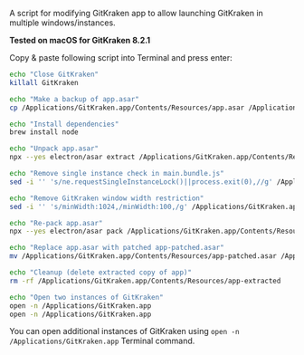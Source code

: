A script for modifying GitKraken app to allow launching GitKraken in multiple windows/instances.

**Tested on macOS for GitKraken 8.2.1**

Copy & paste following script into Terminal and press enter:

```bash
echo "Close GitKraken"
killall GitKraken

echo "Make a backup of app.asar"
cp /Applications/GitKraken.app/Contents/Resources/app.asar /Applications/GitKraken.app/Contents/Resources/app-backup.asar

echo "Install dependencies"
brew install node

echo "Unpack app.asar"
npx --yes electron/asar extract /Applications/GitKraken.app/Contents/Resources/app.asar /Applications/GitKraken.app/Contents/Resources/app-extracted

echo "Remove single instance check in main.bundle.js"
sed -i '' 's/ne.requestSingleInstanceLock()||process.exit(0),//g' /Applications/GitKraken.app/Contents/Resources/app-extracted/src/main/static/main.bundle.js

echo "Remove GitKraken window width restriction"
sed -i '' 's/minWidth:1024,/minWidth:100,/g' /Applications/GitKraken.app/Contents/Resources/app-extracted/src/main/static/main.bundle.js

echo "Re-pack app.asar"
npx --yes electron/asar pack /Applications/GitKraken.app/Contents/Resources/app-extracted /Applications/GitKraken.app/Contents/Resources/app-patched.asar

echo "Replace app.asar with patched app-patched.asar"
mv /Applications/GitKraken.app/Contents/Resources/app-patched.asar /Applications/GitKraken.app/Contents/Resources/app.asar

echo "Cleanup (delete extracted copy of app)"
rm -rf /Applications/GitKraken.app/Contents/Resources/app-extracted

echo "Open two instances of GitKraken"
open -n /Applications/GitKraken.app
open -n /Applications/GitKraken.app
```

You can open additional instances of GitKraken using `open -n /Applications/GitKraken.app` Terminal command.
